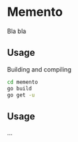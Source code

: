 # Memento

Bla bla 

## Usage

Building and compiling

```bash
cd memento
go build
go get -u
```

## Usage

...
